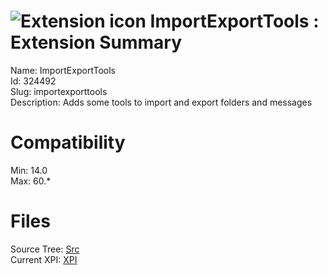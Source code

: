 # ![Extension icon](https://addons.thunderbird.net/static/img/addon-icons/tabs-64.png) ImportExportTools : Extension Summary

Name: ImportExportTools  
Id: 324492  
Slug: importexporttools  
Description: Adds some tools to import and export folders and messages
  

# Compatibility
Min: 14.0  
Max: 60.*  

# Files

Source Tree: [Src](C:/Dev/Thunderbird/ThunderKdB/xall/x60/324492-importexporttools/src)  
Current XPI: [XPI](C:/Dev/Thunderbird/ThunderKdB/xall/x60/324492-importexporttools/xpi)  



